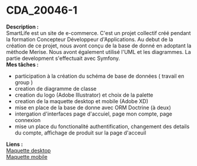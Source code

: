 # CDA_20046-1  
**Description :**  
SmartLife est un site de e-commerce. C'est un projet collectif créé pendant la formation Concepteur Développeur d'Applications. 
Au debut de la création de ce projet, nous avont conçu de la base de donné en adoptant la mèthode Merise. Nous avont également utilisé l'UML et les diagrammes. La partie development s'effectuait avec Symfony.   
**Mes tâches :** 
- participation à la création du schéma de base de données ( travail en group )
- creation de diagramme de classe
- creation du logo (Adobe Illustrator) et choix de la palette
- creation de la maquette desktop et mobile (Adobe XD)
- mise en place de la base de donne avec ORM Doctrine (à deux)
- intergation d'interfaces page d'accuiel, page mon compte, page connexion
- mise un place du fonctionalité authentification, changement des details du compte, affichage de produit sur la page d'acceuil

**Liens :**  
[Maquette desktop](https://xd.adobe.com/view/3ee2275a-c3db-435b-a949-d0bc45e7a3c0-6bb1/)  
[Maquette mobile](https://xd.adobe.com/view/5037430d-1ae9-484b-4cae-c1c5f98884fc-2606/)
